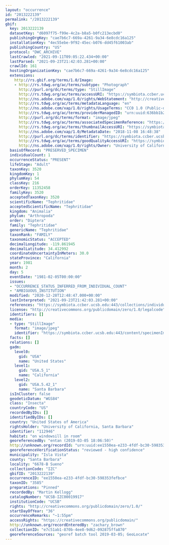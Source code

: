 ```yaml
---
layout: "occurrence"
id: "2013222139"
permalink: "/2013222139"
gbif:
  key: 2013222139
  datasetKey: "d6097f75-f99e-4c2a-b8a5-b0fc213ecbd0"
  publishingOrgKey: "cae7b6c7-669a-4261-9a34-6e8cdc16a125"
  installationKey: "4ec55ebe-9f92-45ec-b076-dd45f61003ab"
  publishingCountry: "US"
  protocol: "DWC_ARCHIVE"
  lastCrawled: "2021-09-11T09:05:22.434+00:00"
  lastParsed: "2021-09-23T21:42:03.281+00:00"
  crawlId: 161
  hostingOrganizationKey: "cae7b6c7-669a-4261-9a34-6e8cdc16a125"
  extensions:
    http://rs.gbif.org/terms/1.0/Image:
    - http://rs.tdwg.org/ac/terms/subtype: "Photograph"
      http://purl.org/dc/terms/type: "StillImage"
      http://rs.tdwg.org/ac/terms/accessURI: "https://symbiota.ccber.ucsb.edu:443/content/specimenImages/UCSB_IZC/UCSB-IZC00019/UCSB-IZC00019917_lg.jpg"
      http://ns.adobe.com/xap/1.0/rights/WebStatement: "http://creativecommons.org/publicdomain/zero/1.0/"
      http://rs.tdwg.org/ac/terms/metadataLanguage: "en"
      http://ns.adobe.com/xap/1.0/rights/UsageTerms: "CC0 1.0 (Public-domain)"
      http://rs.tdwg.org/ac/terms/providerManagedID: "urn:uuid:636bb1b2-ad3b-4503-bb33-d7934edf22ad"
      http://purl.org/dc/terms/format: "image/jpeg"
      http://rs.tdwg.org/ac/terms/associatedSpecimenReference: "https://symbiota.ccber.ucsb.edu:443/collections/individual/index.php?occid=112946"
      http://rs.tdwg.org/ac/terms/thumbnailAccessURI: "https://symbiota.ccber.ucsb.edu:443/content/specimenImages/UCSB_IZC/UCSB-IZC00019/UCSB-IZC00019917_tn.jpg"
      http://ns.adobe.com/xap/1.0/MetadataDate: "2018-11-08 16:48:38"
      http://purl.org/dc/terms/identifier: "https://symbiota.ccber.ucsb.edu:443/content/specimenImages/UCSB_IZC/UCSB-IZC00019/UCSB-IZC00019917_lg.jpg"
      http://rs.tdwg.org/ac/terms/goodQualityAccessURI: "https://symbiota.ccber.ucsb.edu:443/content/specimenImages/UCSB_IZC/UCSB-IZC00019/UCSB-IZC00019917.jpg"
      http://ns.adobe.com/xap/1.0/rights/Owner: "University of California, Santa Barbara"
  basisOfRecord: "PRESERVED_SPECIMEN"
  individualCount: 1
  occurrenceStatus: "PRESENT"
  lifeStage: "Adult"
  taxonKey: 3520
  kingdomKey: 1
  phylumKey: 54
  classKey: 216
  orderKey: 11352458
  familyKey: 3520
  acceptedTaxonKey: 3520
  scientificName: "Tephritidae"
  acceptedScientificName: "Tephritidae"
  kingdom: "Animalia"
  phylum: "Arthropoda"
  order: "Diptera"
  family: "Tephritidae"
  genericName: "Tephritidae"
  taxonRank: "FAMILY"
  taxonomicStatus: "ACCEPTED"
  decimalLongitude: -119.861945
  decimalLatitude: 34.412992
  coordinateUncertaintyInMeters: 30.0
  stateProvince: "California"
  year: 1981
  month: 2
  day: 5
  eventDate: "1981-02-05T00:00:00"
  issues:
  - "OCCURRENCE_STATUS_INFERRED_FROM_INDIVIDUAL_COUNT"
  - "AMBIGUOUS_INSTITUTION"
  modified: "2020-12-28T12:48:47.000+00:00"
  lastInterpreted: "2021-09-23T21:42:03.281+00:00"
  references: "https://symbiota.ccber.ucsb.edu:443/collections/individual/index.php?occid=112946"
  license: "http://creativecommons.org/publicdomain/zero/1.0/legalcode"
  identifiers: []
  media:
  - type: "StillImage"
    format: "image/jpeg"
    identifier: "https://symbiota.ccber.ucsb.edu:443/content/specimenImages/UCSB_IZC/UCSB-IZC00019/UCSB-IZC00019917_lg.jpg"
  facts: []
  relations: []
  gadm:
    level0:
      gid: "USA"
      name: "United States"
    level1:
      gid: "USA.5_1"
      name: "California"
    level2:
      gid: "USA.5.42_1"
      name: "Santa Barbara"
  isInCluster: false
  geodeticDatum: "WGS84"
  class: "Insecta"
  countryCode: "US"
  recordedByIDs: []
  identifiedByIDs: []
  country: "United States of America"
  rightsHolder: "University of California, Santa Barbara"
  identifier: "112946"
  habitat: "on windowsill in room"
  georeferencedBy: "entan (2019-03-05 18:06:50)"
  http://unknown.org/recordId: "urn:uuid:ee1550ea-e233-4fdf-bc30-598353fefbce"
  georeferenceVerificationStatus: "reviewed - high confidence"
  municipality: "Isla Vista"
  county: "Santa Barbara"
  locality: "6678-B Sueno"
  collectionCode: "IZC"
  gbifID: "2013222139"
  occurrenceID: "ee1550ea-e233-4fdf-bc30-598353fefbce"
  taxonID: "3585"
  preparations: "Pinned"
  recordedBy: "Martin Kellogg"
  catalogNumber: "UCSB-IZC00019917"
  institutionCode: "UCSB"
  rights: "http://creativecommons.org/publicdomain/zero/1.0/"
  startDayOfYear: "36"
  occurrenceRemarks: "~1:55pm"
  accessRights: "https://creativecommons.org/publicdomain/"
  http://unknown.org/recordEnteredBy: "zachary_brown"
  collectionID: "e7c51ab1-870b-4ee8-9d62-092875ffa870"
  georeferenceSources: "georef batch tool 2019-03-05; GeoLocate"
---
```

